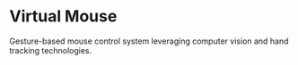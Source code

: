 # Virtual Mouse
 Gesture-based mouse control system leveraging computer vision and hand tracking technologies.
